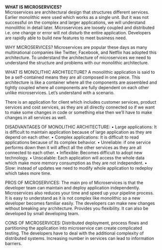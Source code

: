 
<b>WHAT IS MICROSERVICES?</b> </br>
Microservices are architectural design that structures different services. Earlier monolithic were used which works as a single unit. But it was not successful on the complex and larger applications, we will understand monolithic in detail later. Microservices are loosely coupled and distributed i.e. one change or error will not disturb the entire application. Developers are rapidly able to build new features to meet business need.

WHY MICROSERVICES?
Microservices are popular these days as many multinational companies like Twitter, Facebook, and Netflix has adopted this architecture. 
To understand the architecture of microservices we need to understand the structure and problems with our monolithic architecture.

WHAT IS MONOLITHIC ARCHITECTURE?
A monolithic application is said to be a self-contained means they are all composed in one piece. This architecture is like a container where all the components are assembled and tightly coupled where all components are fully dependent on each other unlike microservices.
Let’s understand with a scenario.
 
There is an application for client which includes customer services, product services and cost services, as they are all directly connected so if we want to make some changes in code or something else then we’ll have to make changes in all services as well. 

DISADVANTAGES OF MONOLITHIC ARCHITECTURE:
•	Large applications: It is difficult to maintain application because of large application as they are depend on each other. 
•	Complex applications: It is difficult to read applications because of its complex behavior. 
•	Unreliable: if one service performs down then it will affect all the other services as they are all connected to each other.
•	Inflexible: Becomes difficult to adopt new technology.
•	Unscalable: Each application will access the whole data which make more memory consumption as they are not independent.
•	Slow: instead of updates we need to modify whole application to redeploy which takes more time.

PROS OF MICROSERVICES: The main pro of Microservices is that the developer team can maintain and deploy application independently. Microservices also reduces your time and speed up your pipeline process. It is easy to understand as it is not complex like monolithic so a new developer becomes familiar easily. The developers can make new changes without breaking any architecture. Provides you flexibility. It can also be developed by small developing team.   

CONS OF MICROSERVICES:  Distributed deployment, process flows and partitioning the application into microservice can create complicated testing. The developers have to deal with the additional complexity of distributed systems. Increasing number in services can lead to information barriers.
